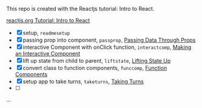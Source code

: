 This repo is created with the Reactjs tutorial: Intro to React.

[reactjs.org Tutorial: Intro to React](https://reactjs.org/tutorial/tutorial.html)

 - [x] setup, `readmesetup`
 - [x] passing prop into component, `passprop`, [Passing Data Through Props](https://reactjs.org/tutorial/tutorial.html#passing-data-through-props)
 - [x] interactive Component with onClick function, `interactcomp`, [Making an Interactive Component](https://reactjs.org/tutorial/tutorial.html#making-an-interactive-component)
 - [x] lift up state from child to parent, `liftstate`, [Lifting State Up](https://reactjs.org/tutorial/tutorial.html#lifting-state-up)
 - [x] convert class to function components, `funccomp`, [Function Components](https://reactjs.org/tutorial/tutorial.html#function-components)
 - [x] setup app to take turns, `taketurns`, [Taking Turns](https://reactjs.org/tutorial/tutorial.html#taking-turns)
 - [ ]
 ...